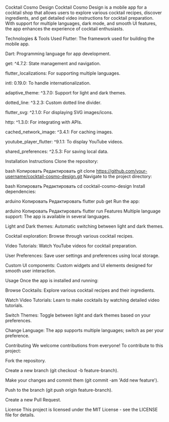 Cocktail Cosmo Design
Cocktail Cosmo Design is a mobile app for a cocktail shop that allows users to explore various cocktail recipes, discover ingredients, and get detailed video instructions for cocktail preparation. With support for multiple languages, dark mode, and smooth UI features, the app enhances the experience of cocktail enthusiasts.

Technologies & Tools Used
Flutter: The framework used for building the mobile app.

Dart: Programming language for app development.

get: ^4.7.2: State management and navigation.

flutter_localizations: For supporting multiple languages.

intl: 0.19.0: To handle internationalization.

adaptive_theme: ^3.7.0: Support for light and dark themes.

dotted_line: ^3.2.3: Custom dotted line divider.

flutter_svg: ^2.1.0: For displaying SVG images/icons.

http: ^1.3.0: For integrating with APIs.

cached_network_image: ^3.4.1: For caching images.

youtube_player_flutter: ^9.1.1: To display YouTube videos.

shared_preferences: ^2.5.3: For saving local data.

Installation Instructions
Clone the repository:

bash
Копировать
Редактировать
git clone https://github.com/your-username/cocktail-cosmo-design.git
Navigate to the project directory:

bash
Копировать
Редактировать
cd cocktail-cosmo-design
Install dependencies:

arduino
Копировать
Редактировать
flutter pub get
Run the app:

arduino
Копировать
Редактировать
flutter run
Features
Multiple language support: The app is available in several languages.

Light and Dark themes: Automatic switching between light and dark themes.

Cocktail exploration: Browse through various cocktail recipes.

Video Tutorials: Watch YouTube videos for cocktail preparation.

User Preferences: Save user settings and preferences using local storage.

Custom UI components: Custom widgets and UI elements designed for smooth user interaction.

Usage
Once the app is installed and running:

Browse Cocktails: Explore various cocktail recipes and their ingredients.

Watch Video Tutorials: Learn to make cocktails by watching detailed video tutorials.

Switch Themes: Toggle between light and dark themes based on your preferences.

Change Language: The app supports multiple languages; switch as per your preference.

Contributing
We welcome contributions from everyone! To contribute to this project:

Fork the repository.

Create a new branch (git checkout -b feature-branch).

Make your changes and commit them (git commit -am 'Add new feature').

Push to the branch (git push origin feature-branch).

Create a new Pull Request.

License
This project is licensed under the MIT License - see the LICENSE file for details.
